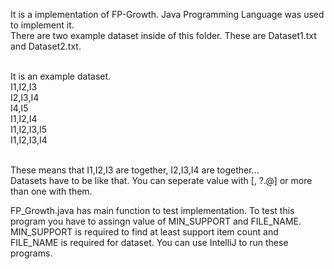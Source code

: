 It is a implementation of FP-Growth. Java Programming Language was used to implement it. <br />
There are two example dataset inside of this folder. These are Dataset1.txt and Dataset2.txt. <br /> <br />

It is an example dataset. <br />
I1,I2,I3 <br />
I2,I3,I4 <br />
I4,I5 <br />
I1,I2,I4 <br />
I1,I2,I3,I5 <br />
I1,I2,I3,I4  <br /> <br />

These means that I1,I2,I3 are together, I2,I3,I4 are together... <br />
Datasets have to be like that. You can seperate value with [, ?.@] or more than one with them. <br />

FP_Growth.java has main function to test implementation. To test this program you have to 
assingn value of MIN_SUPPORT and FILE_NAME. MIN_SUPPORT is required to find at least support 
item count and FILE_NAME is required for dataset. You can use IntelliJ to run these programs.
